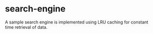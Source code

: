 # search-engine
A sample search engine is implemented using LRU caching for constant time retrieval of data.
